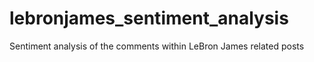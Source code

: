 # lebronjames_sentiment_analysis
Sentiment analysis of the comments within LeBron James related posts
